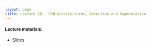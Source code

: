 ```yaml
---
layout: page
title: Lecture 10 - CNN Architectures, Detection and Segmentation 
---
```


#### Lecture materials:
- [Slides](https://drive.google.com/open?id=1clXibRPyXMu6jtK-LtrQHu53xmOevbdg)

